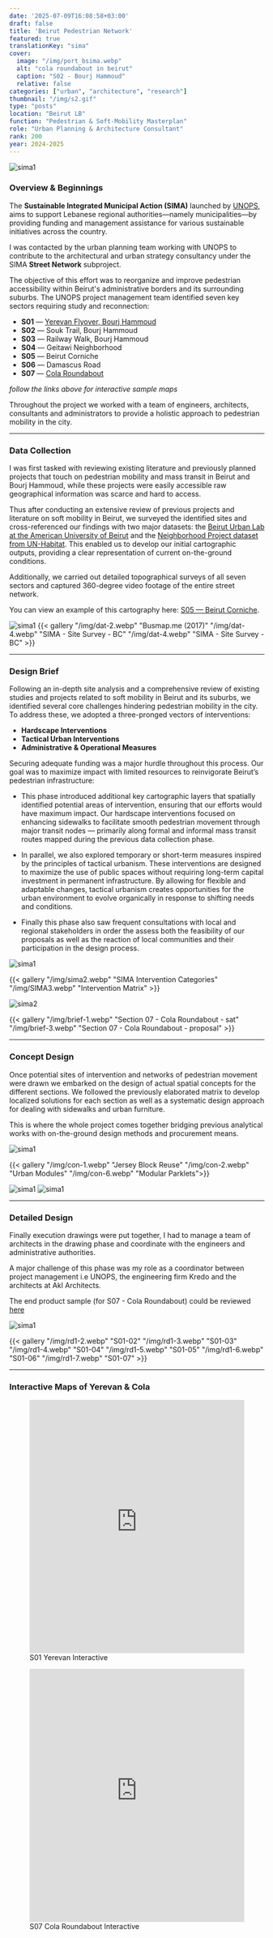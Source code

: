 ```yaml
---
date: '2025-07-09T16:08:58+03:00'
draft: false
title: 'Beirut Pedestrian Network'
featured: true
translationKey: "sima"
cover:
  image: "/img/port_bsima.webp"
  alt: "cola roundabout in beirut"
  caption: "S02 - Bourj Hammoud"
  relative: false 
categories: ["urban", "architecture", "research"]
thumbnail: "/img/s2.gif"
type: "posts"
location: "Beirut LB"
function: "Pedestrian & Soft-Mobility Masterplan"
role: "Urban Planning & Architecture Consultant"
rank: 200
year: 2024-2025
---
```




![sima1](/img/sim2.webp "SIMA-SN Sections")


### Overview & Beginnings

The **Sustainable Integrated Municipal Action (SIMA)** launched by [UNOPS](https://lebanon.un.org/en/227264-unops-launches-two-call-proposals-lebanon), aims to support Lebanese regional authorities—namely municipalities—by providing funding and management assistance for various sustainable initiatives across the country.

I was contacted by the urban planning team working with UNOPS to contribute to the architectural and urban strategy consultancy under the SIMA **Street Network** subproject.

The objective of this effort was to reorganize and improve pedestrian accessibility within Beirut's administrative borders and its surrounding suburbs. The UNOPS project management team identified seven key sectors requiring study and reconnection:

- **S01** — [Yerevan Flyover, Bourj Hammoud](https://sima-yf.netlify.app)
- **S02** — Souk Trail, Bourj Hammoud
- **S03** — Railway Walk, Bourj Hammoud
- **S04** — Geitawi Neighborhood
- **S05** — Beirut Corniche
- **S06** — Damascus Road
- **S07** — [Cola Roundabout](https://sima-cr.netlify.app)

_follow the links above for interactive sample maps_

Throughout the project we worked with a team of engineers, architects, consultants and administrators to provide a holistic approach to pedestrian mobility in the city.

---

### Data Collection

I was first tasked with reviewing existing literature and previously planned projects that touch on pedestrian mobility and mass transit in Beirut and Bourj Hammoud, while these projects were easily accessible raw geographical information was scarce and hard to access.

Thus after conducting an extensive review of previous projects and literature on soft mobility in Beirut, we surveyed the identified sites and cross-referenced our findings with two major datasets: the [Beirut Urban Lab at the American University of Beirut](https://beiruturbanlab.com/) and the [Neighborhood Project dataset from UN-Habitat](https://lebanonportal.unhabitat.org). This enabled us to develop our initial cartographic outputs, providing a clear representation of current on-the-ground conditions.

Additionally, we carried out detailed topographical surveys of all seven sectors and captured 360-degree video footage of the entire street network.

You can view an example of this cartography here: [S05 — Beirut Corniche](/img/sima_1_bc.pdf).

![sima1](/img/dat-1.webp "Sevtsuk et al. (2024)")
{{< gallery "/img/dat-2.webp" "Busmap.me (2017)" "/img/dat-4.webp" "SIMA - Site Survey - BC" "/img/dat-4.webp" "SIMA - Site Survey - BC" >}}

---

### Design Brief

Following an in-depth site analysis and a comprehensive review of existing studies and projects related to soft mobility in Beirut and its suburbs, we identified several core challenges hindering pedestrian mobility in the city. To address these, we adopted a three-pronged vectors of interventions:

- **Hardscape Interventions**
- **Tactical Urban Interventions**
- **Administrative & Operational Measures**

Securing adequate funding was a major hurdle throughout this process. Our goal was to maximize impact with limited resources to reinvigorate Beirut’s pedestrian infrastructure:

- This phase introduced additional key cartographic layers that spatially identified potential areas of intervention, ensuring that our efforts would have maximum impact. Our hardscape interventions focused on enhancing sidewalks to facilitate smooth pedestrian movement through major transit nodes — primarily along formal and informal mass transit routes mapped during the previous data collection phase.

- In parallel, we also explored temporary or short-term measures inspired by the principles of tactical urbanism. These interventions are designed to maximize the use of public spaces without requiring long-term capital investment in permanent infrastructure. By allowing for flexible and adaptable changes, tactical urbanism creates opportunities for the urban environment to evolve organically in response to shifting needs and conditions.

- Finally this phase also saw frequent consultations with local and regional stakeholders in order the assess both the feasibility of our proposals as well as the reaction of local communities and their participation in the design process.

![sima1](/img/sima1.webp "SIMA Masterplan")

{{< gallery "/img/sima2.webp" "SIMA Intervention Categories" "/img/SIMA3.webp" "Intervention Matrix" >}}

![sima2](/img/brief-2.webp "Section 07 - Cola Roundabout - brief")

{{< gallery "/img/brief-1.webp" "Section 07 - Cola Roundabout - sat" "/img/brief-3.webp" "Section 07 - Cola Roundabout - proposal" >}}

---

### Concept Design

Once potential sites of intervention and networks of pedestrian movement were drawn we embarked on the design of actual spatial concepts for the different sections. We followed the previously elaborated matrix to develop localized solutions for each section as well as a systematic design approach for dealing with sidewalks and urban furniture.

This is where the whole project comes together bridging previous analytical works with on-the-ground design methods and procurement means.

![sima1](/img/con-3.webp "Urban Seating")

{{< gallery "/img/con-1.webp" "Jersey Block Reuse" "/img/con-2.webp" "Urban Modules" "/img/con-6.webp" "Modular Parklets">}}

![sima1](/img/br.webp "Cola Roundabout Garden")
![sima1](/img/br2.webp "Cola Roundabout Garden")

---

### Detailed Design

Finally execution drawings were put together, I had to manage a team of architects in the drawing phase and coordinate with the engineers and administrative authorities.

A major challenge of this phase was my role as a coordinator between project management i.e UNOPS, the engineering firm Kredo and the architects at Akl Architects.

The end product sample (for S07 - Cola Roundabout) could be reviewed [here](/img/rd7.pdf)

![sima1](/img/rd1-1.webp "S01-01")

{{< gallery "/img/rd1-2.webp" "S01-02" "/img/rd1-3.webp" "S01-03" "/img/rd1-4.webp" "S01-04" "/img/rd1-5.webp" "S01-05" "/img/rd1-6.webp" "S01-06" "/img/rd1-7.webp" "S01-07" >}}

---

### Interactive Maps of Yerevan & Cola

<figure>
    <iframe src="https://sima-yf.netlify.app" style="border:0; width:100%; height:500px;"></iframe>
    <figcaption class="figure-caption text-center">S01 Yerevan Interactive</figcaption>
</figure>

<figure>
    <iframe src="https://sima-cr.netlify.app" style="border:0; width:100%; height:500px;"></iframe>
    <figcaption class="figure-caption text-center">S07 Cola Roundabout Interactive</figcaption>
</figure>